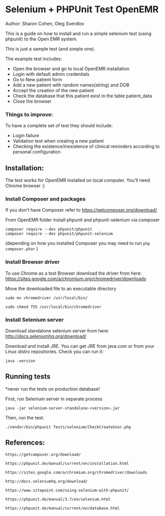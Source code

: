 # Selenium + PHPUnit Test OpenEMR

Author: Sharon Cohen, Oleg Sverdlov


This is a guide on how to install and run a simple selenium test (using phpunit) to the Open EMR system.

This is just a sample test (and simple one).

The example test includes:

* Open the browser and go to local OpenEMR installation
* Login with default admin credentials
* Go to New patient form
* Add a new patient with random names(string) and DOB
* Accept the creation of the new patient
* Check the database that this patient exist in the table patient_data
* Close the  browser

### Things to improve:

To have a complete set of test they should include:

* Login failure
* Validation test when creating a new patient
* Checking the existence/inexistence of clinical reminders according to personal configuration 

## Installation:

The test works for OpenEMR installed on local computer. You'll need Chrome browser :)

### Install Composer and packages

If you don't have Composer refer to https://getcomposer.org/download/

From OpenEMR folder install phpunit and phpunit-selenium via composer

    composer require --dev phpunit/phpunit
    composer require --dev phpunit/phpunit-selenium

(depending on how you installed Composer you may need to run `php composer.phar` )

### Install Browser driver

To use Chrome as a test Browser download the driver from here: https://sites.google.com/a/chromium.org/chromedriver/downloads

Move the downloaded file to an executable directory

    sudo mv chromedriver /usr/local/bin/ 

    sudo chmod 755 /usr/local/bin/chromedriver


### Install Selenium server

Download standalone selenium server from here: http://docs.seleniumhq.org/download/

Download and install JRE. You can get JRE from java.com or from your Linux distro repositories. Check you can run it: 

    java -version


## Running tests

*never run the tests on production database!

First, run Selenium server in separate process

    java -jar selenium-server-standalone-<version>.jar

Then, run the test:

    ./vendor/bin/phpunit Tests/selenium/CheckCreateUser.php

## References:

    https://getcomposer.org/download/

    https://phpunit.de/manual/current/en/installation.html

    https://sites.google.com/a/chromium.org/chromedriver/downloads

    http://docs.seleniumhq.org/download/

    https://www.sitepoint.com/using-selenium-with-phpunit/

    https://phpunit.de/manual/3.7/en/selenium.html

    https://phpunit.de/manual/current/en/database.html


